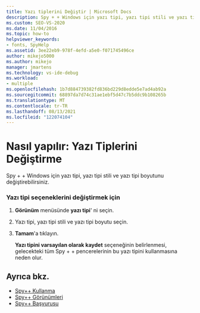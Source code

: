 ```yaml
---
title: Yazı tiplerini Değiştir | Microsoft Docs
description: Spy + + Windows için yazı tipi, yazı tipi stili ve yazı tipi boyutunu ayarlama bölümüne bakın. Seçimlerinizi gelecekteki Spy + + Windows için varsayılanlar olarak kaydedebilirsiniz.
ms.custom: SEO-VS-2020
ms.date: 11/04/2016
ms.topic: how-to
helpviewer_keywords:
- fonts, SpyHelp
ms.assetid: 3ee22eb9-978f-4efd-a5e0-f071745496ce
author: mikejo5000
ms.author: mikejo
manager: jmartens
ms.technology: vs-ide-debug
ms.workload:
- multiple
ms.openlocfilehash: 1b7d884739382fd836bd229d8edde5e7ad4ab92a
ms.sourcegitcommit: 68897da7d74c31ae1ebf5d47c7b5ddc9b108265b
ms.translationtype: MT
ms.contentlocale: tr-TR
ms.lasthandoff: 08/13/2021
ms.locfileid: "122074104"
---
```

# <a name="how-to-change-fonts"></a>Nasıl yapılır: Yazı Tiplerini Değiştirme
Spy + + Windows için yazı tipi, yazı tipi stili ve yazı tipi boyutunu değiştirebilirsiniz.

### <a name="to-change-font-options"></a>Yazı tipi seçeneklerini değiştirmek için

1. **Görünüm** menüsünde **yazı tipi**' ni seçin.

2. Yazı tipi, yazı tipi stili ve yazı tipi boyutu seçin.

3. **Tamam**'a tıklayın.

   **Yazı tipini varsayılan olarak kaydet** seçeneğinin belirlenmesi, gelecekteki tüm Spy + + pencerelerinin bu yazı tipini kullanmasına neden olur.

## <a name="see-also"></a>Ayrıca bkz.
- [Spy++ Kullanma](../debugger/using-spy-increment.md)
- [Spy++ Görünümleri](../debugger/spy-increment-views.md)
- [Spy++ Başvurusu](../debugger/spy-increment-reference.md)
